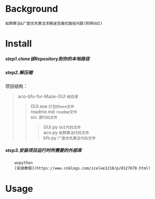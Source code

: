 # Background
    蚁群算法&广度优先算法求解迷宫最优路径问题(附带GUI)
# Install
##### step1.clone该Repository到你的本地路径
##### step2.解压缩
项目结构：
>aco-bfs-for-Maze-GUI   `根目录`<br>
>>GUI.exe               `打包的exe文件`<br>
>>readme.md             `readme文件`<br>
>>src                   `源代码文件`<br>
>>>GUI.py               `GUI代码文件`<br>
>>>aco.py               `蚁群算法代码文件`<br>
>>>bfs.py               `广度优先算法代码文件`<br>
##### step3.安装项目运行时所需要的外部库
        wxpython
        [安装教程](https://www.cnblogs.com/icelee1218/p/8127670.html)
# Usage
